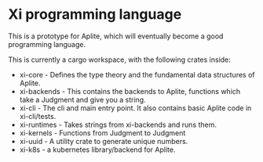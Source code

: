 # Xi programming language

This is a prototype for Aplite, which will eventually become a good programming language.

This is currently a cargo workspace, with the following crates inside:

- xi-core - Defines the type theory and the fundamental data structures of Aplite.
- xi-backends - This contains the backends to Aplite, functions which take a Judgment and give you a string.
- xi-cli - The cli and main entry point. It also contains basic Aplite code in xi-cli/tests.
- xi-runtimes - Takes strings from xi-backends and runs them.
- xi-kernels - Functions from Judgment to Judgment
- xi-uuid - A utility crate to generate unique numbers.
- xi-k8s - a kubernetes library/backend for Aplite.
